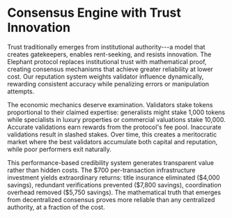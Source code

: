 # Consensus Engine with Trust Innovation

Trust traditionally emerges from institutional authority---a model that
creates gatekeepers, enables rent-seeking, and resists innovation. The
Elephant protocol replaces institutional trust with mathematical proof,
creating consensus mechanisms that achieve greater reliability at lower
cost. Our reputation system weights validator influence dynamically,
rewarding consistent accuracy while penalizing errors or manipulation
attempts.

The economic mechanics deserve examination. Validators stake tokens
proportional to their claimed expertise: generalists might stake 1,000
tokens while specialists in luxury properties or commercial valuations
stake 10,000. Accurate validations earn rewards from the protocol's fee
pool. Inaccurate validations result in slashed stakes. Over time, this
creates a meritocratic market where the best validators accumulate both
capital and reputation, while poor performers exit naturally.

This performance-based credibility system generates transparent value
rather than hidden costs. The \$700 per-transaction infrastructure
investment yields extraordinary returns: title insurance eliminated
(\$4,000 savings), redundant verifications prevented (\$7,800 savings),
coordination overhead removed (\$5,750 savings). The mathematical truth
that emerges from decentralized consensus proves more reliable than any
centralized authority, at a fraction of the cost.

